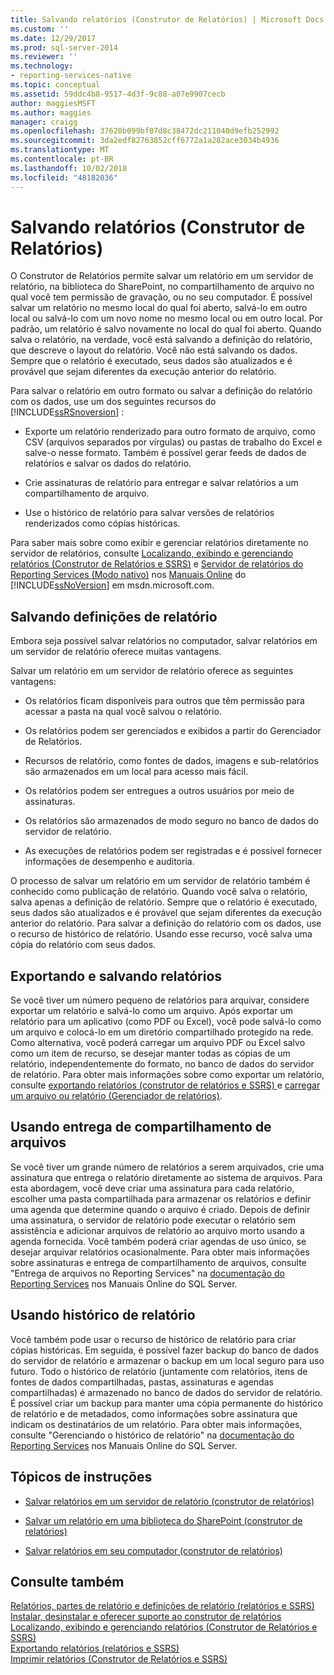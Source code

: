 ```yaml
---
title: Salvando relatórios (Construtor de Relatórios) | Microsoft Docs
ms.custom: ''
ms.date: 12/29/2017
ms.prod: sql-server-2014
ms.reviewer: ''
ms.technology:
- reporting-services-native
ms.topic: conceptual
ms.assetid: 59ddc4b8-9517-4d3f-9c88-a07e9907cecb
author: maggiesMSFT
ms.author: maggies
manager: craigg
ms.openlocfilehash: 37620b099bf07d8c38472dc211040d9efb252992
ms.sourcegitcommit: 3da2edf82763852cff6772a1a282ace3034b4936
ms.translationtype: MT
ms.contentlocale: pt-BR
ms.lasthandoff: 10/02/2018
ms.locfileid: "48182036"
---
```

# <a name="saving-reports-report-builder"></a>Salvando relatórios (Construtor de Relatórios)
  O Construtor de Relatórios permite salvar um relatório em um servidor de relatório, na biblioteca do SharePoint, no compartilhamento de arquivo no qual você tem permissão de gravação, ou no seu computador. É possível salvar um relatório no mesmo local do qual foi aberto, salvá-lo em outro local ou salvá-lo com um novo nome no mesmo local ou em outro local. Por padrão, um relatório é salvo novamente no local do qual foi aberto. Quando salva o relatório, na verdade, você está salvando a definição do relatório, que descreve o layout do relatório. Você não está salvando os dados. Sempre que o relatório é executado, seus dados são atualizados e é provável que sejam diferentes da execução anterior do relatório.  
  
 Para salvar o relatório em outro formato ou salvar a definição do relatório com os dados, use um dos seguintes recursos do [!INCLUDE[ssRSnoversion](../../includes/ssrsnoversion-md.md)] :  
  
-   Exporte um relatório renderizado para outro formato de arquivo, como CSV (arquivos separados por vírgulas) ou pastas de trabalho do Excel e salve-o nesse formato. Também é possível gerar feeds de dados de relatórios e salvar os dados do relatório.  
  
-   Crie assinaturas de relatório para entregar e salvar relatórios a um compartilhamento de arquivo.  
  
-   Use o histórico de relatório para salvar versões de relatórios renderizados como cópias históricas.  
  
 Para saber mais sobre como exibir e gerenciar relatórios diretamente no servidor de relatórios, consulte [Localizando, exibindo e gerenciando relatórios &#40;Construtor de Relatórios e SSRS&#41;](finding-viewing-and-managing-reports-report-builder-and-ssrs.md) e [Servidor de relatórios do Reporting Services &#40;Modo nativo&#41;](../report-server/reporting-services-report-server-native-mode.md) nos [Manuais Online](http://go.microsoft.com/fwlink/?LinkId=154888) do [!INCLUDE[ssNoVersion](../../includes/ssnoversion-md.md)] em msdn.microsoft.com.  
  
##  <a name="SavingReportDefinitions"></a> Salvando definições de relatório  
 Embora seja possível salvar relatórios no computador, salvar relatórios em um servidor de relatório oferece muitas vantagens.  
  
 Salvar um relatório em um servidor de relatório oferece as seguintes vantagens:  
  
-   Os relatórios ficam disponíveis para outros que têm permissão para acessar a pasta na qual você salvou o relatório.  
  
-   Os relatórios podem ser gerenciados e exibidos a partir do Gerenciador de Relatórios.  
  
-   Recursos de relatório, como fontes de dados, imagens e sub-relatórios são armazenados em um local para acesso mais fácil.  
  
-   Os relatórios podem ser entregues a outros usuários por meio de assinaturas.  
  
-   Os relatórios são armazenados de modo seguro no banco de dados do servidor de relatório.  
  
-   As execuções de relatórios podem ser registradas e é possível fornecer informações de desempenho e auditoria.  
  
 O processo de salvar um relatório em um servidor de relatório também é conhecido como publicação de relatório. Quando você salva o relatório, salva apenas a definição de relatório. Sempre que o relatório é executado, seus dados são atualizados e é provável que sejam diferentes da execução anterior do relatório. Para salvar a definição do relatório com os dados, use o recurso de histórico de relatório. Usando esse recurso, você salva uma cópia do relatório com seus dados.  
  

  
##  <a name="ExportingAndSavingReports"></a> Exportando e salvando relatórios  
 Se você tiver um número pequeno de relatórios para arquivar, considere exportar um relatório e salvá-lo como um arquivo. Após exportar um relatório para um aplicativo (como PDF ou Excel), você pode salvá-lo como um arquivo e colocá-lo em um diretório compartilhado protegido na rede. Como alternativa, você poderá carregar um arquivo PDF ou Excel salvo como um item de recurso, se desejar manter todas as cópias de um relatório, independentemente do formato, no banco de dados do servidor de relatório. Para obter mais informações sobre como exportar um relatório, consulte [exportando relatórios &#40;construtor de relatórios e SSRS&#41; ](export-reports-report-builder-and-ssrs.md) e [carregar um arquivo ou relatório &#40;Gerenciador de relatórios&#41;](../reports/upload-a-file-or-report-report-manager.md).  
  

  
##  <a name="UsingFileShareDelivery"></a> Usando entrega de compartilhamento de arquivos  
 Se você tiver um grande número de relatórios a serem arquivados, crie uma assinatura que entrega o relatório diretamente ao sistema de arquivos. Para esta abordagem, você deve criar uma assinatura para cada relatório, escolher uma pasta compartilhada para armazenar os relatórios e definir uma agenda que determine quando o arquivo é criado. Depois de definir uma assinatura, o servidor de relatório pode executar o relatório sem assistência e adicionar arquivos de relatório ao arquivo morto usando a agenda fornecida. Você também poderá criar agendas de uso único, se desejar arquivar relatórios ocasionalmente. Para obter mais informações sobre assinaturas e entrega de compartilhamento de arquivos, consulte "Entrega de arquivos no Reporting Services" na [documentação do Reporting Services](http://go.microsoft.com/fwlink/?linkid=121312) nos Manuais Online do SQL Server.  
  

  
##  <a name="UsingReportHistory"></a> Usando histórico de relatório  
 Você também pode usar o recurso de histórico de relatório para criar cópias históricas. Em seguida, é possível fazer backup do banco de dados do servidor de relatório e armazenar o backup em um local seguro para uso futuro. Todo o histórico de relatório (juntamente com relatórios, itens de fontes de dados compartilhadas, pastas, assinaturas e agendas compartilhadas) é armazenado no banco de dados do servidor de relatório. É possível criar um backup para manter uma cópia permanente do histórico de relatório e de metadados, como informações sobre assinatura que indicam os destinatários de um relatório. Para obter mais informações, consulte "Gerenciando o histórico de relatório" na [documentação do Reporting Services](http://go.microsoft.com/fwlink/?linkid=121312) nos Manuais Online do SQL Server.  
  

  
##  <a name="HowTo"></a> Tópicos de instruções  
  
-   [Salvar relatórios em um servidor de relatório &#40;construtor de relatórios&#41;](save-reports-to-a-report-server-report-builder.md)  
  
-   [Salvar um relatório em uma biblioteca do SharePoint &#40;construtor de relatórios&#41;](save-a-report-to-a-sharepoint-library-report-builder.md)  
  
-   [Salvar relatórios em seu computador &#40;construtor de relatórios&#41;](../save-reports-to-your-computer-report-builder.md)  
  

  
## <a name="see-also"></a>Consulte também  
 [Relatórios, partes de relatório e definições de relatório &#40;relatórios e SSRS&#41;](../report-design/reports-report-parts-and-report-definitions-report-builder-and-ssrs.md)   
 [Instalar, desinstalar e oferecer suporte ao construtor de relatórios](../install-uninstall-and-report-builder-support.md)   
 [Localizando, exibindo e gerenciando relatórios &#40;Construtor de Relatórios e SSRS&#41;](finding-viewing-and-managing-reports-report-builder-and-ssrs.md)   
 [Exportando relatórios &#40;relatórios e SSRS&#41;](export-reports-report-builder-and-ssrs.md)   
 [Imprimir relatórios &#40;Construtor de Relatórios e SSRS&#41;](print-reports-report-builder-and-ssrs.md)  
  
  
